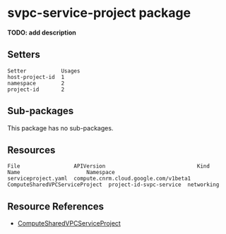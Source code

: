 # svpc-service-project package

**TODO: add description**

## Setters

```
Setter           Usages
host-project-id  1
namespace        2
project-id       2
```

## Sub-packages

This package has no sub-packages.

## Resources

```
File                 APIVersion                             Kind                            Name                     Namespace
serviceproject.yaml  compute.cnrm.cloud.google.com/v1beta1  ComputeSharedVPCServiceProject  project-id-svpc-service  networking
```

## Resource References

- [ComputeSharedVPCServiceProject](https://cloud.google.com/config-connector/docs/reference/resource-docs/compute/computesharedvpcserviceproject)

